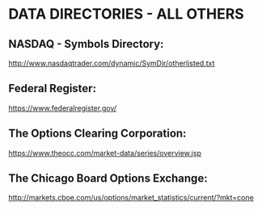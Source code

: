 # DATA DIRECTORIES - ALL OTHERS

## NASDAQ - Symbols Directory:
http://www.nasdaqtrader.com/dynamic/SymDir/otherlisted.txt

## Federal Register:
https://www.federalregister.gov/

## The Options Clearing Corporation:
https://www.theocc.com/market-data/series/overview.jsp

## The Chicago Board Options Exchange:
http://markets.cboe.com/us/options/market_statistics/current/?mkt=cone

